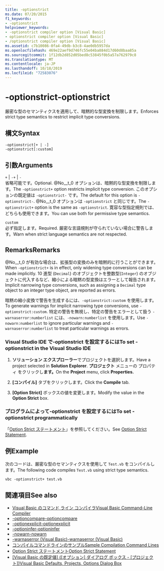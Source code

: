 ```yaml
---
title: -optionstrict
ms.date: 07/20/2015
f1_keywords:
- -optionstrict
helpviewer_keywords:
- -optionstrict compiler option [Visual Basic]
- optionstrict compiler option [Visual Basic]
- /optionstrict compiler option [Visual Basic]
ms.assetid: c7b10086-0fa4-49db-b3c8-4ae0db5957da
ms.openlocfilehash: 469e22aef9d746fc55e04ba884d17d60d8baa85a
ms.sourcegitcommit: 1f12db2d852d05bed8c53845f0b5a57a762979c8
ms.translationtype: MT
ms.contentlocale: ja-JP
ms.lasthandoff: 10/18/2019
ms.locfileid: "72583076"
---
```

# <a name="-optionstrict"></a><span data-ttu-id="c80fd-102">-optionstrict</span><span class="sxs-lookup"><span data-stu-id="c80fd-102">-optionstrict</span></span>

<span data-ttu-id="c80fd-103">厳密な型のセマンティクスを適用して、暗黙的な型変換を制限します。</span><span class="sxs-lookup"><span data-stu-id="c80fd-103">Enforces strict type semantics to restrict implicit type conversions.</span></span>

## <a name="syntax"></a><span data-ttu-id="c80fd-104">構文</span><span class="sxs-lookup"><span data-stu-id="c80fd-104">Syntax</span></span>

```console
-optionstrict[+ | -]
-optionstrict[:custom]
```

## <a name="arguments"></a><span data-ttu-id="c80fd-105">引数</span><span class="sxs-lookup"><span data-stu-id="c80fd-105">Arguments</span></span>

<span data-ttu-id="c80fd-106">`+` &#124; `-`</span><span class="sxs-lookup"><span data-stu-id="c80fd-106">`+` &#124; `-`</span></span>  
<span data-ttu-id="c80fd-107">省略可能です。</span><span class="sxs-lookup"><span data-stu-id="c80fd-107">Optional.</span></span> <span data-ttu-id="c80fd-108">@No__t_0 オプションは、暗黙的な型変換を制限します。</span><span class="sxs-lookup"><span data-stu-id="c80fd-108">The `-optionstrict+` option restricts implicit type conversion.</span></span> <span data-ttu-id="c80fd-109">このオプションの既定値は `-optionstrict-` です。</span><span class="sxs-lookup"><span data-stu-id="c80fd-109">The default for this option is `-optionstrict-`.</span></span> <span data-ttu-id="c80fd-110">@No__t_0 オプションは `-optionstrict` と同じです。</span><span class="sxs-lookup"><span data-stu-id="c80fd-110">The `-optionstrict+` option is the same as `-optionstrict`.</span></span> <span data-ttu-id="c80fd-111">寛容な型指定規則では、どちらも使用できます。</span><span class="sxs-lookup"><span data-stu-id="c80fd-111">You can use both for permissive type semantics.</span></span>

`custom`  
<span data-ttu-id="c80fd-112">必ず指定します。</span><span class="sxs-lookup"><span data-stu-id="c80fd-112">Required.</span></span> <span data-ttu-id="c80fd-113">厳密な言語規則が守られていない場合に警告します。</span><span class="sxs-lookup"><span data-stu-id="c80fd-113">Warn when strict language semantics are not respected.</span></span>

## <a name="remarks"></a><span data-ttu-id="c80fd-114">Remarks</span><span class="sxs-lookup"><span data-stu-id="c80fd-114">Remarks</span></span>

<span data-ttu-id="c80fd-115">@No__t_0 が有効な場合は、拡張型の変換のみを暗黙的に行うことができます。</span><span class="sxs-lookup"><span data-stu-id="c80fd-115">When `-optionstrict+` is in effect, only widening type conversions can be made implicitly.</span></span> <span data-ttu-id="c80fd-116">10 進型 (`Decimal`) のオブジェクトを整数型(`Integer`) のオブジェクトに代入するなど、縮小による暗黙の型変換はエラーとして報告されます。</span><span class="sxs-lookup"><span data-stu-id="c80fd-116">Implicit narrowing type conversions, such as assigning a `Decimal` type object to an integer type object, are reported as errors.</span></span>

<span data-ttu-id="c80fd-117">暗黙の縮小変換で警告を生成するには、`-optionstrict:custom` を使用します。</span><span class="sxs-lookup"><span data-stu-id="c80fd-117">To generate warnings for implicit narrowing type conversions, use `-optionstrict:custom`.</span></span> <span data-ttu-id="c80fd-118">特定の警告を無視し、特定の警告をエラーとして扱う `-warnaserror:numberlist` には、`-nowarn:numberlist` を使用します。</span><span class="sxs-lookup"><span data-stu-id="c80fd-118">Use `-nowarn:numberlist` to ignore particular warnings and `-warnaserror:numberlist` to treat particular warnings as errors.</span></span>

### <a name="to-set--optionstrict-in-the-visual-studio-ide"></a><span data-ttu-id="c80fd-119">Visual Studio IDE で-optionstrict を設定するには</span><span class="sxs-lookup"><span data-stu-id="c80fd-119">To set -optionstrict in the Visual Studio IDE</span></span>

1. <span data-ttu-id="c80fd-120">**ソリューション エクスプローラー**でプロジェクトを選択します。</span><span class="sxs-lookup"><span data-stu-id="c80fd-120">Have a project selected in **Solution Explorer**.</span></span> <span data-ttu-id="c80fd-121">**プロジェクト** メニューの プロパティ をクリックし**ます。**</span><span class="sxs-lookup"><span data-stu-id="c80fd-121">On the **Project** menu, click **Properties.**</span></span>

2. <span data-ttu-id="c80fd-122">**[コンパイル]** タブをクリックします。</span><span class="sxs-lookup"><span data-stu-id="c80fd-122">Click the **Compile** tab.</span></span>

3. <span data-ttu-id="c80fd-123">**[Option Strict]** ボックスの値を変更します。</span><span class="sxs-lookup"><span data-stu-id="c80fd-123">Modify the value in the **Option Strict** box.</span></span>

### <a name="to-set--optionstrict-programmatically"></a><span data-ttu-id="c80fd-124">プログラムによって-optionstrict を設定するには</span><span class="sxs-lookup"><span data-stu-id="c80fd-124">To set -optionstrict programmatically</span></span>

<span data-ttu-id="c80fd-125">「[Option Strict ステートメント](../../../visual-basic/language-reference/statements/option-strict-statement.md)」を参照してください。</span><span class="sxs-lookup"><span data-stu-id="c80fd-125">See [Option Strict Statement](../../../visual-basic/language-reference/statements/option-strict-statement.md).</span></span>

## <a name="example"></a><span data-ttu-id="c80fd-126">例</span><span class="sxs-lookup"><span data-stu-id="c80fd-126">Example</span></span>

<span data-ttu-id="c80fd-127">次のコードは、厳密な型のセマンティクスを使用して `Test.vb` をコンパイルします。</span><span class="sxs-lookup"><span data-stu-id="c80fd-127">The following code compiles `Test.vb` using strict type semantics.</span></span>

```console
vbc -optionstrict+ test.vb
```

## <a name="see-also"></a><span data-ttu-id="c80fd-128">関連項目</span><span class="sxs-lookup"><span data-stu-id="c80fd-128">See also</span></span>

- [<span data-ttu-id="c80fd-129">Visual Basic のコマンド ライン コンパイラ</span><span class="sxs-lookup"><span data-stu-id="c80fd-129">Visual Basic Command-Line Compiler</span></span>](../../../visual-basic/reference/command-line-compiler/index.md)
- [<span data-ttu-id="c80fd-130">-optioncompare</span><span class="sxs-lookup"><span data-stu-id="c80fd-130">-optioncompare</span></span>](../../../visual-basic/reference/command-line-compiler/optioncompare.md)
- [<span data-ttu-id="c80fd-131">-optionexplicit</span><span class="sxs-lookup"><span data-stu-id="c80fd-131">-optionexplicit</span></span>](../../../visual-basic/reference/command-line-compiler/optionexplicit.md)
- [<span data-ttu-id="c80fd-132">-optioninfer</span><span class="sxs-lookup"><span data-stu-id="c80fd-132">-optioninfer</span></span>](../../../visual-basic/reference/command-line-compiler/optioninfer.md)
- [<span data-ttu-id="c80fd-133">-nowarn</span><span class="sxs-lookup"><span data-stu-id="c80fd-133">-nowarn</span></span>](../../../visual-basic/reference/command-line-compiler/nowarn.md)
- [<span data-ttu-id="c80fd-134">-warnaserror (Visual Basic)</span><span class="sxs-lookup"><span data-stu-id="c80fd-134">-warnaserror (Visual Basic)</span></span>](../../../visual-basic/reference/command-line-compiler/warnaserror.md)
- [<span data-ttu-id="c80fd-135">コンパイルコマンドラインのサンプル</span><span class="sxs-lookup"><span data-stu-id="c80fd-135">Sample Compilation Command Lines</span></span>](../../../visual-basic/reference/command-line-compiler/sample-compilation-command-lines.md)
- [<span data-ttu-id="c80fd-136">Option Strict ステートメント</span><span class="sxs-lookup"><span data-stu-id="c80fd-136">Option Strict Statement</span></span>](../../../visual-basic/language-reference/statements/option-strict-statement.md)
- <span data-ttu-id="c80fd-137">[[Visual Basic の既定値] ([オプション] ダイアログ ボックス - [プロジェクト])](/visualstudio/ide/reference/visual-basic-defaults-projects-options-dialog-box)</span><span class="sxs-lookup"><span data-stu-id="c80fd-137">[Visual Basic Defaults, Projects, Options Dialog Box](/visualstudio/ide/reference/visual-basic-defaults-projects-options-dialog-box)</span></span>
